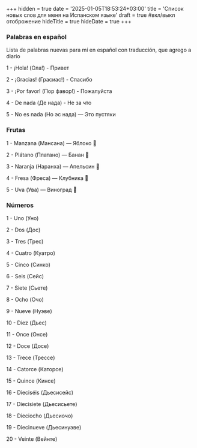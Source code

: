 +++
hidden = true
date = '2025-01-05T18:53:24+03:00'
title = 'Список новых слов для меня на Испанском языке'
draft = true  #вкл/выкл отоброжение
hideTitle = true 
hideDate = true
+++

### Palabras en español

Lista de palabras nuevas para mí en español con traducción, que agrego a diario

1 - ¡Hola! (Ола!) - Привет

2 - ¡Gracias! (Грасиас!) - Спасибо

3 - ¡Por favor! (Пор фавор!) - Пожалуйста

4 - De nada (Де нада) - Не за что

5 - No es nada (Но эс нада) — Это пустяки

### Frutas

1 - Manzana (Мансана) — Яблоко 🍎

2 - Plátano (Платано) — Банан 🍌

3 - Naranja (Наранха) — Апельсин 🍊

4 - Fresa (Фреса) — Клубника 🍓

5 - Uva (Ува) — Виноград 🍇

### Números

1 - Uno (Уно)

2 - Dos (Дос)

3 - Tres (Трес)

4 - Cuatro (Куатро)

5 - Cinco (Синко)

6 - Seis (Сейс)

7 - Siete (Сьете)

8 - Ocho (Очо)

9 - Nueve (Нуэве)

10 - Diez (Дьес)

11 - Once (Онсе)

12 - Doce (Досе)

13 - Trece (Трессе)

14 - Catorce (Каторсе)

15 - Quince (Кинсе)

16 - Dieciséis (Дьесисейс)

17 - Diecisiete (Дьесисьете)

18 - Dieciocho (Дьесиочо)

19 - Diecinueve (Дьесинуэве)

20 - Veinte (Вейнте)
